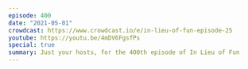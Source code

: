 ```yaml
---
episode: 400
date: "2021-05-01"
crowdcast: https://www.crowdcast.io/e/in-lieu-of-fun-episode-25
youtube: https://youtu.be/4mDV6FgsfPs
special: true
summary: Just your hosts, for the 400th episode of In Lieu of Fun
---
```


